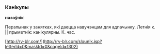 ### Канікулы
**назоўнік**

Перапынак у занятках, які даецца навучэнцам для адпачынку. Летнія к. || прыметнік: канікулярны. К. час.

<a rel="author">[http://rv-blr.com/](http://rv-blr.com/slounik.jsp?letterId=0&maskId=0&pageId=1302)</a>
